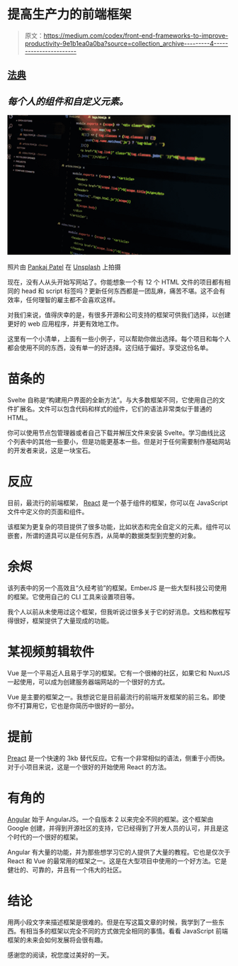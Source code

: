 # 提高生产力的前端框架

> 原文：<https://medium.com/codex/front-end-frameworks-to-improve-productivity-9e1b1ea0a0ba?source=collection_archive---------4----------------------->

## [法典](http://medium.com/codex)

## *每个人的组件和自定义元素。*

![](img/93a85712faa4caa5164f5dd1320272b9.png)

照片由 [Pankaj Patel](https://unsplash.com/@pankajpatel?utm_source=unsplash&utm_medium=referral&utm_content=creditCopyText) 在 [Unsplash](https://unsplash.com/s/photos/programming?utm_source=unsplash&utm_medium=referral&utm_content=creditCopyText) 上拍摄

现在，没有人从头开始写网站了。你能想象一个有 12 个 HTML 文件的项目都有相同的 head 和 script 标签吗？更新任何东西都是一团乱麻，痛苦不堪。这不会有效率，任何理智的雇主都不会喜欢这样。

对我们来说，值得庆幸的是，有很多开源和公司支持的框架可供我们选择，以创建更好的 web 应用程序，并更有效地工作。

这里有一个小清单，上面有一些小例子，可以帮助你做出选择。每个项目和每个人都会使用不同的东西，没有单一的好选择。这归结于偏好。享受这份名单。

# 苗条的

Svelte 自称是“构建用户界面的全新方法”。与大多数框架不同，它使用自己的文件扩展名。文件可以包含代码和样式的组件，它们的语法非常类似于普通的 HTML。

你可以使用节点包管理器或者自己下载并解压文件来安装 Svelte。学习曲线比这个列表中的其他一些要小，但是功能更基本一些。但是对于任何需要制作基础网站的开发者来说，这是一块宝石。

# 反应

目前，最流行的前端框架， [React](https://reactjs.org/) 是一个基于组件的框架，你可以在 JavaScript 文件中定义你的页面和组件。

该框架为更复杂的项目提供了很多功能，比如状态和完全自定义的元素。组件可以嵌套，所谓的道具可以是任何东西，从简单的数据类型到完整的对象。

# 余烬

该列表中的另一个高效且“久经考验”的框架。EmberJS 是一些大型科技公司使用的框架。它使用自己的 CLI 工具来设置项目等。

我个人以前从未使用过这个框架，但我听说过很多关于它的好消息。文档和教程写得很好，框架提供了大量现成的功能。

# 某视频剪辑软件

Vue 是一个平易近人且易于学习的框架。它有一个很棒的社区，如果它和 NuxtJS 一起使用，可以成为创建服务器端网站的一个很好的方式。

Vue 是主要的框架之一。我想说它是目前最流行的前端开发框架的前三名。即使你不打算用它，它也是你简历中很好的一部分。

# 提前

[Preact](https://preactjs.com/) 是一个快速的 3kb 替代反应。它有一个非常相似的语法，侧重于小而快。对于小项目来说，这是一个很好的开始使用 React 的方法。

# 有角的

[Angular](https://angular.io/) 始于 AngularJS。一个自版本 2 以来完全不同的框架。这个框架由 Google 创建，并得到开源社区的支持，它已经得到了开发人员的认可，并且是这个时代的一个很好的框架。

Angular 有大量的功能，并为那些想学习它的人提供了大量的教程。它也是仅次于 React 和 Vue 的最常用的框架之一。这是在大型项目中使用的一个好方法。它是健壮的、可靠的，并且有一个伟大的社区。

# 结论

用两小段文字来描述框架是很难的。但是在写这篇文章的时候，我学到了一些东西。有相当多的框架以完全不同的方式做完全相同的事情。看看 JavaScript 前端框架的未来会如何发展将会很有趣。

感谢您的阅读，祝您度过美好的一天。